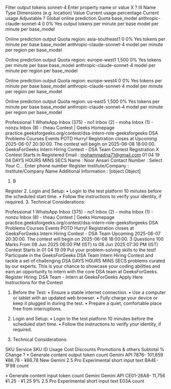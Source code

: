 Filter output tokens sonnet-4 Enter property name or value X ? III
Name Type Dimensions (e.g. location) Value Current usage percentage Current usage Adjustable ?
Global online prediction Quota base_model anthropic-claude-sonnet-4 0 0% Yes
output tokens per minute per
base model per minute per
base_model

Online prediction output Quota region: asia-southeast1 0 0% Yes
tokens per minute per base base_model anthropic-claude-sonnet-4
model per minute per region
per base_model

Online prediction output Quota region: europe-west1 1,500 0% Yes
tokens per minute per base base_model anthropic-claude-sonnet-4
model per minute per region
per base_model

Online prediction output Quota region: europe-west4 0 0% Yes
tokens per minute per base base_model anthropic-claude-sonnet-4
model per minute per region
per base_model

Online prediction output Quota region: us-east5 1,500 0% Yes
tokens per minute per base base_model anthropic-claude-sonnet-4
model per minute per region
per base_model

Professional 1 WhatsApp Inbox (375) - no1 Inbox (2) - moha Inbox (1) - nonzu Inbox (8) - theau Contest | Geeks Homepage
practice.geeksforgeeks.org/contest/dsa-intern-role-geeksforgeeks
DSA Problems Courses Events POTD
Hurry! Registration closes at Upcoming
2025-06-07 20:30:00. The contest will
begin on 2025-06-08 18:00:00.
GeeksForGeeks Intern Hiring Contest - DSA Team
Contest Registration
X
Contest Starts in
Registered Email : mohammadna71@gmail.com
01 04 19 04
DAYS HOURS MINS SECS
Name :
Noor Ansari
Contact Number : Select Your C... Enter phone number
Register
Institute/Company : Institute/Company Name
Additional Information :
[object Object]
1. B

Register
2. Login and Setup:
• Login to the test platform 10 minutes before the scheduled start time.
• Follow the instructions to verify your identity, if required.
3. Technical Considerations:

Professional 1 WhatsApp Inbox (375) - no1 Inbox (2) - moha Inbox (1) - nonzu Inbox (8) - theau Contest | Geeks Homepage
practice.geeksforgeeks.org/contest/dsa-intern-role-geeksforgeeks
DSA Problems Courses Events POTD
Hurry! Registration closes at GeeksForGeeks Intern Hiring Contest - DSA Team Upcoming
2025-06-07 20:30:00. The contest will
begin on 2025-06-08 18:00:00.
3 Questions 100 Marks From 08 Jun 2025 06:00 PM (IST)
to 08 Jun 2025 07:30 PM (IST)
Contest Starts in
01 04 19 09 Put your problem-solving skills to the test! Participate in the GeeksForGeeks DSA Team Intern Hiring Contest and tackle a set of challenging DSA
DAYS HOURS MINS SECS problems curated by our experts. This is your chance to showcase your coding abilities and earn an opportunity to intern with the core DSA team at
GeeksForGeeks.
Register
Hiring: DSA Team - Intern at GeeksForGeeks
Apply Here
Instructions for the Contest
1. Before the Test:
• Ensure a stable internet connection.
• Use a computer or tablet with an updated web browser.
• Fully charge your device or keep it plugged in during the test.
• Prepare a quiet, comfortable place free from interruptions.

2. Login and Setup:
• Login to the test platform 10 minutes before the scheduled start time.
• Follow the instructions to verify your identity, if required.

3. Technical Considerations:

SKU Service SKU ID Usage Cost Discounts Promotions & others Subtotal % Change ?
• Generate content output token count Gemini API 7876- 101,659 ¥86.78 - ¥86.78 New
Gemini 2.5 Pro Experimental short input text BA4E-1F98 count

• Generate content input token count Gemini Gemini API CE01-26A8- 11,756 ¥1.25 - ¥1.25 9%
2.5 Pro Experimental short input text E03A count

